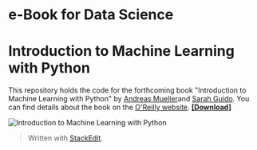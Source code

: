 
e-Book for Data Science
======

# Introduction to Machine Learning with Python

This repository holds the code for the forthcoming book "Introduction to Machine Learning with Python" by [Andreas Mueller](http://amueller.io/)and [Sarah Guido](https://twitter.com/sarah_guido). You can find details about the book on the [O'Reilly website](http://shop.oreilly.com/product/0636920030515.do).
[**[Download]**](https://github.com/amueller/introduction_to_ml_with_python)

![Introduction to Machine Learning with Python](https://github.com/amueller/introduction_to_ml_with_python/raw/master/cover.jpg)




> Written with [StackEdit](https://stackedit.io/).
<!--stackedit_data:
eyJoaXN0b3J5IjpbLTExMDAxMjMyODBdfQ==
-->
